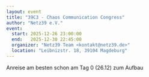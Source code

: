 ```yaml
---
layout: event
title: "39C3 - Chaos Communication Congress"
author: "Netz39 e.V." 
event:
  start: 2025-12-26 23:00:00 
  end:   2025-12-30 22:45:00 
  organizer: "Netz39 Team <kontakt@netz39.de>" 
  location: "Leibnizstr. 18, 39104 Magdeburg"
---
```

Anreise am besten schon am Tag 0 (26.12) zum Aufbau
<!-- event imported from discord manual changes may be overwritten -->
